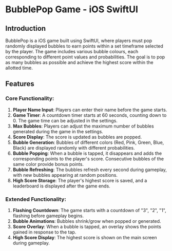 # BubblePop Game - iOS SwiftUI

## Introduction

BubblePop is a iOS game built using SwiftUI, where players must pop randomly displayed bubbles to earn points within a set timeframe selected by the player. The game includes various bubble colours, each corresponding to different point values and probabilities. The goal is to pop as many bubbles as possible and achieve the highest score within the allotted time.

## Features
### Core Functionality:
1. **Player Name Input**: Players can enter their name before the game starts.
2. **Game Timer**: A countdown timer starts at 60 seconds, counting down to 0. The game time can be adjusted in the settings.
3. **Max Bubbles**: Players can adjust the maximum number of bubbles generated during the game in the settings.
4. **Score Display**: The score is updated as bubbles are popped.
5. **Bubble Generation**: Bubbles of different colors (Red, Pink, Green, Blue, Black) are displayed randomly with different probabilities.
6. **Bubble Popping**: When a bubble is tapped, it disappears and adds the corresponding points to the player's score. Consecutive bubbles of the same color provide bonus points.
7. **Bubble Refreshing**: The bubbles refresh every second during gameplay, with new bubbles appearing at random positions.
8. **High Score Storage**: The player's highest score is saved, and a leaderboard is displayed after the game ends.

### Extended Functionality:
1. **Flashing Countdown**: The game starts with a countdown of "3", "2", "1", flashing before gameplay begins.
2. **Bubble Animations**: Bubbles shrink/grow when popped or generated.
3. **Score Overlay**: When a bubble is tapped, an overlay shows the points gained in response to the tap.
4. **High Score Display**: The highest score is shown on the main screen during gameplay.
